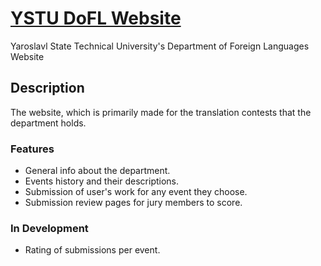 # [YSTU DoFL Website](http://forlang.pythonanywhere.com)
Yaroslavl State Technical University's Department of Foreign Languages Website

## Description
The website, which is primarily made for the translation contests that the department holds.

### Features
* General info about the department.
* Events history and their descriptions.
* Submission of user's work for any event they choose.
* Submission review pages for jury members to score.

### In Development
* Rating of submissions per event.
